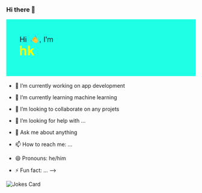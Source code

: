 ### Hi there 👋

<!--
**hotkeys7/hotkeys7** is a ✨ _special_ ✨ repository because its `README.md` (this file) appears on your GitHub profile


  <img align="right" alt="Coding" width="400" src="">

<!-- Markdown -->
![header.png](https://github.com/hotkeys7/hotkeys7/blob/main/header.png)


- 🔭 I’m currently working on app development 
- 🌱 I’m currently learning machine learning
- 👯 I’m looking to collaborate on any projets
- 🤔 I’m looking for help with ...
- 💬 Ask me about anything
- 📫 How to reach me: ...
- 😄 Pronouns: he/him
- ⚡ Fun fact: ...
-->



  <!-- Markdown -->

![Jokes Card](https://readme-jokes.vercel.app/api)
